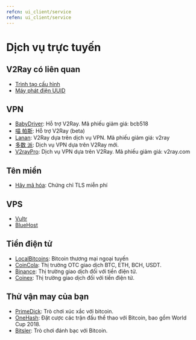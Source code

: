 ```yaml
---
refcn: ui_client/service
refen: ui_client/service
---
```

# Dịch vụ trực tuyến

## V2Ray có liên quan

* [Trình tạo cấu hình](https://htfy96.github.io/v2ray-config-gen/)
* [Máy phát điện UUID](https://www.uuidgenerator.net/)

## VPN

* [BabyDriver](http://babydriver.me/): Hỗ trợ V2Ray. Mã phiếu giảm giá: bcb518
* [喵 帕斯](https://xn--i2ru8q2qg.com/): Hỗ trợ V2Ray (beta)
* [Lanan](https://xn--sjt174g.com/): V2Ray dựa trên dịch vụ VPN. Mã phiếu giảm giá: v2ray
* [多数 派](https://dspi.io/aff.php?aff=7): Dịch vụ VPN dựa trên V2Ray mới.
* [V2rayPro](https://myv2.us): Dịch vụ VPN dựa trên V2Ray. Mã phiếu giảm giá: v2ray.com

## Tên miền

* [Hãy mã hóa](https://letsencrypt.org/): Chứng chỉ TLS miễn phí

## VPS

* [Vultr](https://www.vultr.com/?ref=7269307)
* [BlueHost](https://www.bluehost.com/track/v2ray/)

## Tiền điện tử

* [LocalBitcoins](https://localbitcoins.com/?ch=khtm): Bitcoin thương mại ngoại tuyến
* [CoinCola](https://www.coincola.com/mobile/signup?ref=QAcvfy2g): Thị trường OTC giao dịch BTC, ETH, BCH, USDT.
* [Binance](https://www.binance.com/?ref=35382451): Thị trường giao dịch đối với tiền điện tử.
* [Coinex](https://www.coinex.com/account/signup?refer_code=r3fmp): Thị trường giao dịch đối với tiền điện tử.

## Thử vận ​​may của bạn

* [PrimeDick](https://primedice.com/?c=default): Trò chơi xúc xắc với bitcoin.
* [OneHash](https://www.onehash.com/?ap=56d52158f7e04b169ec54d): Đặt cược các trận đấu thể thao với Bitcoin, bao gồm World Cup 2018.
* [Bitsler](https://www.bitsler.com/?ref=VictoriaR): Trò chơi đánh bạc với Bitcoin.